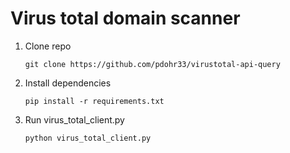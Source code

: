 # Virus total domain scanner

1. Clone repo

    `git clone https://github.com/pdohr33/virustotal-api-query`

2. Install dependencies

    `pip install -r requirements.txt`

3. Run virus_total_client.py

    `python virus_total_client.py`
